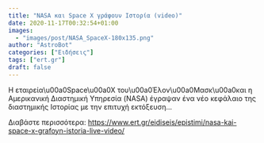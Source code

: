 ```yaml
---
title: "NASA και Space X γράφουν Ιστορία (video)"
date: 2020-11-17T00:32:54+01:00
images:
  - "images/post/NASA_SpaceX-180x135.png"
author: "AstroBot"
categories: ["Ειδήσεις"]
tags: ["ert.gr"]
draft: false
---
```


Η εταιρεία\u00a0Space\u00a0X του\u00a0Έλον\u00a0Μασκ\u00a0και η Αμερικανική Διαστημική Υπηρεσία (NASA) έγραψαν ένα νέο κεφάλαιο της διαστημικής Ιστορίας με την επιτυχή εκτόξευση...

Διαβάστε περισσότερα: https://www.ert.gr/eidiseis/epistimi/nasa-kai-space-x-grafoyn-istoria-live-video/
